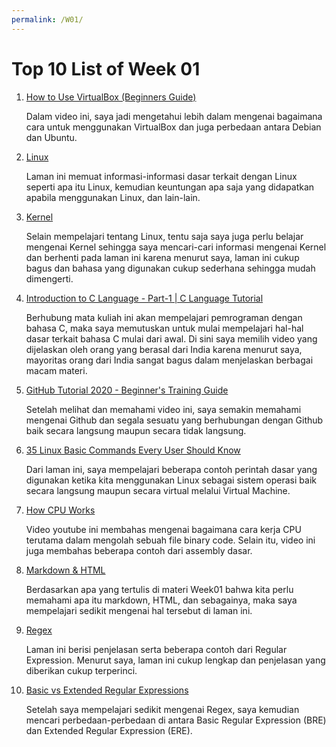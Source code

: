 ```yaml
---
permalink: /W01/
---
```

# Top 10 List of Week 01

1. [How to Use VirtualBox (Beginners Guide)](https://www.youtube.com/watch?v=sB_5fqiysi4)

    Dalam video ini, saya jadi mengetahui lebih dalam mengenai bagaimana cara untuk menggunakan VirtualBox dan juga perbedaan antara Debian dan Ubuntu.

2. [Linux](https://www.linux.com/what-is-linux/)

    Laman ini memuat informasi-informasi dasar terkait dengan Linux seperti apa itu Linux, kemudian keuntungan apa saja yang didapatkan apabila menggunakan Linux, dan lain-lain.

3. [Kernel](https://afteracademy.com/blog/what-is-kernel-in-operating-system-and-what-are-the-various-types-of-kernel)

    Selain mempelajari tentang Linux, tentu saja saya juga perlu belajar mengenai Kernel sehingga saya mencari-cari informasi mengenai Kernel dan berhenti pada laman ini karena menurut saya, laman ini cukup bagus dan bahasa yang digunakan cukup sederhana sehingga mudah dimengerti.

4. [Introduction to C Language - Part-1 | C Language Tutorial](https://www.youtube.com/watch?v=si-KFFOW2gw)

    Berhubung mata kuliah ini akan mempelajari pemrograman dengan bahasa C, maka saya memutuskan untuk mulai mempelajari hal-hal dasar terkait bahasa C mulai dari awal. Di sini saya memilih video yang dijelaskan oleh orang yang berasal dari India karena menurut saya, mayoritas orang dari India sangat bagus dalam menjelaskan berbagai macam materi.

5. [GitHub Tutorial 2020 - Beginner's Training Guide](https://www.youtube.com/watch?v=iv8rSLsi1xo)

    Setelah melihat dan memahami video ini, saya semakin memahami mengenai Github dan segala sesuatu yang berhubungan dengan Github baik secara langsung maupun secara tidak langsung.

6. [35 Linux Basic Commands Every User Should Know](https://www.hostinger.com/tutorials/linux-commands)

    Dari laman ini, saya mempelajari beberapa contoh perintah dasar yang digunakan ketika kita menggunakan Linux sebagai sistem operasi baik secara langsung maupun secara virtual melalui Virtual Machine.

7. [How CPU Works](https://www.youtube.com/watch?v=6jSKldt7Eqs)

    Video youtube ini membahas mengenai bagaimana cara kerja CPU terutama dalam mengolah sebuah file binary code. Selain itu, video ini juga membahas beberapa contoh dari assembly dasar.

8. [Markdown & HTML](https://www.markdownguide.org/basic-syntax/)

    Berdasarkan apa yang tertulis di materi Week01 bahwa kita perlu memahami apa itu markdown, HTML, dan sebagainya, maka saya mempelajari sedikit mengenai hal tersebut di laman ini.

9. [Regex](https://www.computerhope.com/jargon/r/regex.htm)

    Laman ini berisi penjelasan serta beberapa contoh dari Regular Expression. Menurut saya, laman ini cukup lengkap dan penjelasan yang diberikan cukup terperinci.

10. [Basic vs Extended Regular Expressions](https://www.gnu.org/software/grep/manual/html_node/Basic-vs-Extended.html)

    Setelah saya mempelajari sedikit mengenai Regex, saya kemudian mencari perbedaan-perbedaan di antara Basic Regular Expression (BRE) dan Extended Regular Expression (ERE).
